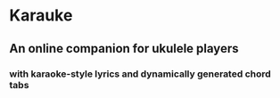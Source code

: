 # Karauke
## An online companion for ukulele players 
### with karaoke-style lyrics and dynamically generated chord tabs

